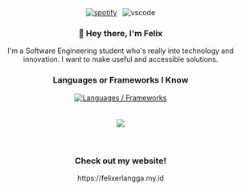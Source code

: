 <div align="center">
  <a
    href="https://api.statusbadges.me/openspotify/773044016023076865"
    target="_blank"
    rel="noopener"
    ><img
      src="https://api.statusbadges.me/badge/spotify/773044016023076865?style=for-the-badge&labelColor=%23000000&color=%230066bb"
      alt="spotify"
  /></a>
  &nbsp;
  <img src="https://api.statusbadges.me/badge/vscode/773044016023076865?style=for-the-badge&labelColor=%23000000&color=%230066bb" alt="vscode">
</div>
<div align="center">
    <h3>👋 Hey there, I'm Felix</h3>
    I'm a Software Engineering student who's really into technology and innovation. I want to make useful and accessible solutions.
    <h3>Languages or Frameworks I Know</h3>
    <a href="https://skillicons.dev">
        <img alt="Languages / Frameworks" src="https://skillicons.dev/icons?i=html,css,js,react,nextjs,tailwind,py,java,ts&perline=13">
    </a>
</div>

<br/>
<br/>
<div align="center">
  <a href="https://discord.com/users/773044016023076865"><img src="https://lanyard.cnrad.dev/api/773044016023076865?showDisplayName=true&bg=000000" /></a>
</div>
<br>
<br/>
<div align="center">
  <h3>Check out my website!</h3>
  <p>https://felixerlangga.my.id</p>
</div>
  
